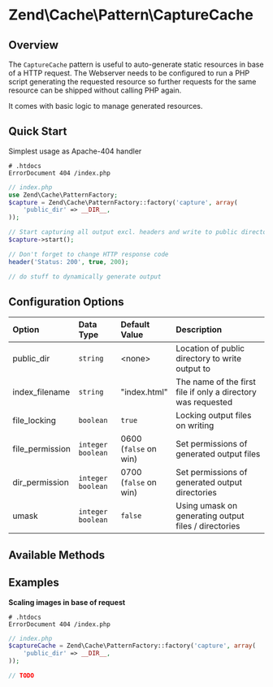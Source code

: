 # Zend\\Cache\\Pattern\\CaptureCache

## Overview

The `CaptureCache` pattern is useful to auto-generate static resources in base of a HTTP request.
The Webserver needs to be configured to run a PHP script generating the requested resource so
further requests for the same resource can be shipped without calling PHP again.

It comes with basic logic to manage generated resources.

## Quick Start

Simplest usage as Apache-404 handler

```apacheconf
# .htdocs
ErrorDocument 404 /index.php
```

```php
// index.php
use Zend\Cache\PatternFactory;
$capture = Zend\Cache\PatternFactory::factory('capture', array(
    'public_dir' => __DIR__,
));

// Start capturing all output excl. headers and write to public directory
$capture->start();

// Don't forget to change HTTP response code
header('Status: 200', true, 200);

// do stuff to dynamically generate output
```

## Configuration Options

<table>
<colgroup>
<col width="14%" />
<col width="18%" />
<col width="18%" />
<col width="48%" />
</colgroup>
<thead>
<tr class="header">
<th align="left">Option</th>
<th align="left">Data Type</th>
<th align="left">Default Value</th>
<th align="left">Description</th>
</tr>
</thead>
<tbody>
<tr class="odd">
<td align="left">public_dir</td>
<td align="left"><code>string</code></td>
<td align="left">&lt;none&gt;</td>
<td align="left">Location of public directory to write output to</td>
</tr>
<tr class="even">
<td align="left">index_filename</td>
<td align="left"><code>string</code></td>
<td align="left">&quot;index.html&quot;</td>
<td align="left">The name of the first file if only a directory was requested</td>
</tr>
<tr class="odd">
<td align="left">file_locking</td>
<td align="left"><code>boolean</code></td>
<td align="left"><code>true</code></td>
<td align="left">Locking output files on writing</td>
</tr>
<tr class="even">
<td align="left">file_permission</td>
<td align="left"><code>integer</code> <code>boolean</code></td>
<td align="left">0600 (<code>false</code> on win)</td>
<td align="left">Set permissions of generated output files</td>
</tr>
<tr class="odd">
<td align="left">dir_permission</td>
<td align="left"><code>integer</code> <code>boolean</code></td>
<td align="left">0700 (<code>false</code> on win)</td>
<td align="left">Set permissions of generated output directories</td>
</tr>
<tr class="even">
<td align="left">umask</td>
<td align="left"><code>integer</code> <code>boolean</code></td>
<td align="left"><code>false</code></td>
<td align="left">Using umask on generating output files / directories</td>
</tr>
</tbody>
</table>

## Available Methods

## Examples

**Scaling images in base of request**

```apacheconf
# .htdocs
ErrorDocument 404 /index.php
```

```php
// index.php
$captureCache = Zend\Cache\PatternFactory::factory('capture', array(
    'public_dir' => __DIR__,
));

// TODO
```
